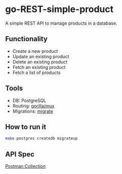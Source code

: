 # go-REST-simple-product

A simple REST API to manage products in a database.

## Functionality

* Create a new product
* Update an existing product
* Delete an existing product
* Fetch an existing product
* Fetch a list of products

## Tools

* DB: PostgreSQL
* Routing: [gorilla/mux](https://github.com/gorilla/mux)
* Migrations: [migrate](https://github.com/golang-migrate/migrate)

## How to run it

```bash
make postgres createdb migrateup
```

## API Spec

[Postman Collection](https://documenter.getpostman.com/view/13097698/TVRoYmdb)
